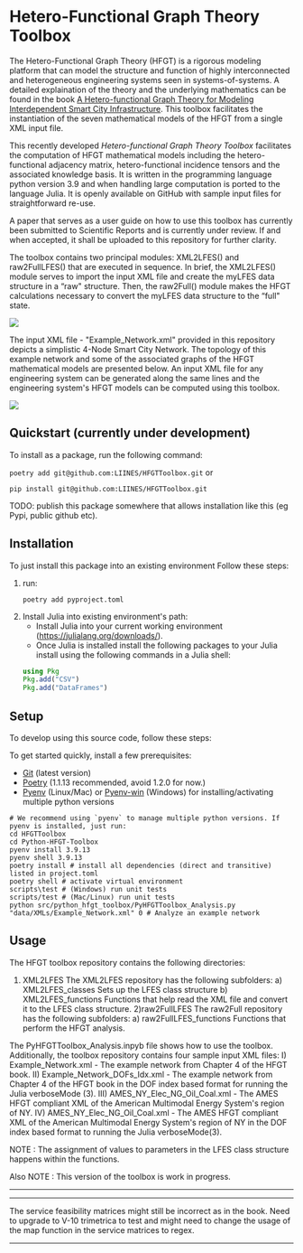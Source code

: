 
# Hetero-Functional Graph Theory Toolbox
The Hetero-Functional Graph Theory (HFGT) is a rigorous modeling platform that can model the structure and function of highly interconnected
and heterogeneous engineering systems seen in systems-of-systems. A detailed explaination of the theory and the underlying mathematics can be found in the book [A Hetero-functional Graph Theory for Modeling Interdependent Smart City Infrastructure](https://www.springer.com/gp/book/9783319993003). This toolbox facilitates the instantiation of the seven mathematical models of the HFGT from a single XML input file.

This recently developed _Hetero-functional Graph Theory Toolbox_ facilitates the computation of HFGT mathematical models including the hetero-functional adjacency matrix, hetero-functional incidence tensors and the associated knowledge basis.  It is written in the programming language python version 3.9 and when handling large computation is ported to the language Julia. It is openly available on GitHub with sample input files for straightforward re-use.

A paper that serves as a user guide on how to use this toolbox has currently been submitted to Scientific Reports and is currently under review. If and when accepted, it shall be uploaded to this repository for further clarity. 

The toolbox contains two principal modules: XML2LFES() and raw2FullLFES() that are executed in sequence. In brief, the XML2LFES() module serves to import the input XML file and create the myLFES data structure in a “raw"
structure. Then, the raw2Full() module makes the HFGT calculations necessary to convert the myLFES data structure to the “full" state.

<img src="Images/HFGTToolbox_overview.png">

The input XML file - "Example_Network.xml" provided in this repository depicts a simplistic 4-Node Smart City Network. The topology of this example network and some of the associated graphs of the HFGT mathematical models are presented below. An input XML file for any engineering system can be generated along the same lines and the engineering system's HFGT models can be computed using this toolbox.

<img src="Images/Example_Network_Graphs.png">


## Quickstart (currently under development)
To install as a package, run the following command:

``` poetry add git@github.com:LIINES/HFGTToolbox.git ``` or

``` pip install git@github.com:LIINES/HFGTToolbox.git ``` 

TODO: publish this package somewhere that allows installation like this (eg Pypi, public github etc).

## Installation

To just install this package into an existing environment Follow these steps:

1) run:
	```shell
	poetry add pyproject.toml
	```
2) Install Julia into existing environment's path:
	- Install Julia into your current working environment (https://julialang.org/downloads/). 
	- Once Julia is installed install the following packages to your Julia install using the following commands in a Julia shell:
	```Julia shell
	using Pkg
	Pkg.add("CSV")
	Pkg.add("DataFrames")
	```

## Setup
To develop using this source code, follow these steps:

To get started quickly, install a few prerequisites:
- [Git](https://gitforwindows.org) (latest version)
- [Poetry](https://python-poetry.org/docs/#installation) (1.1.13 recommended, avoid 1.2.0 for now.)
- [Pyenv](https://github.com/pyenv/pyenv) (Linux/Mac) or [Pyenv-win](https://github.com/pyenv-win/pyenv-win) (Windows) for installing/activating multiple python versions

```shell
# We recommend using `pyenv` to manage multiple python versions. If pyenv is installed, just run:
cd HFGTToolbox
cd Python-HFGT-Toolbox
pyenv install 3.9.13
pyenv shell 3.9.13
poetry install # install all dependencies (direct and transitive) listed in project.toml
poetry shell # activate virtual environment
scripts\test # (Windows) run unit tests
scripts/test # (Mac/Linux) run unit tests
python src/python_hfgt_toolbox/PyHFGTToolbox_Analysis.py "data/XMLs/Example_Network.xml" 0 # Analyze an example network
```

## Usage
The HFGT toolbox repository contains the following directories:
1) XML2LFES
	The XML2LFES repository has the following subfolders:
	a) XML2LFES_classes
		Sets up the LFES class structure
	b) XML2LFES_functions
		Functions that help read the XML file and convert it to the LFES class structure.
2)raw2FullLFES
	The raw2Full repository has the following subfolders:
	a) raw2FullLFES_functions
		Functions that perform the HFGT analysis.

The PyHFGTToolbox_Analysis.inpyb file shows how to use the toolbox. Additionally, the toolbox repository contains four sample input XML files:
I) Example_Network.xml - The example network from Chapter 4 of the HFGT book.
II) Example_Network_DOFs_Idx.xml - The example network from Chapter 4 of the HFGT book in the DOF index based format for running the Julia verboseMode (3).
III) AMES_NY_Elec_NG_Oil_Coal.xml - The AMES HFGT compliant XML of the American Multimodal Energy System's region of NY.
IV) AMES_NY_Elec_NG_Oil_Coal.xml - The AMES HFGT compliant XML of the American Multimodal Energy System's region of NY in the DOF index based format to running the Julia verboseMode(3).

NOTE : The assignment of values to parameters in the LFES class structure happens within the functions.

Also NOTE : This version of the toolbox is work in progress. 
********************************************************************************
********************************************************************************
The service feasibility matrices might still be incorrect as in the book. Need to upgrade to V-10 trimetrica to test and might need to change the usage of the map function in the service matrices to regex.
********************************************************************************
